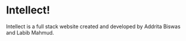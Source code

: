 # Intellect!

Intellect is a full stack website created and developed by Addrita Biswas and Labib Mahmud.
